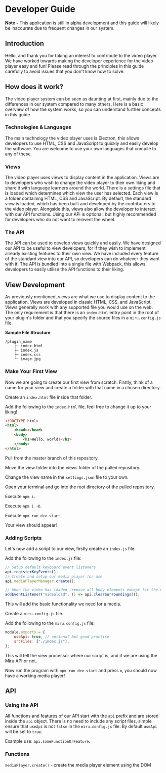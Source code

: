 # Developer Guide

**Note -** This application is still in alpha development and this guide will likely be inaccurate due to frequent changes in our system.

## Introduction

Hello, and thank you for taking an interest to contribute to the video player. We have worked towards making the developer experience for the video player easy and fun! Please read through the principles in this guide carefully to avoid issues that you don't know how to solve.

## How does it work?

The video player system can be seen as daunting at first, mainly due to the differences in our system compared to many others. Here is a basic overview of how the system works, so you can understand further concepts in this guide.

### Technologies & Languages

The main technology the video player uses is Electron, this allows developers to use HTML, CSS and JavaScript to quickly and easily develop the software. You are welcome to use your own languages that compile to any of these.

### Views

The video player uses views to display content in the application. Views are to developers who wish to change the video player to their own liking and share it with language learners around the world. There is a settings file that is loaded which determines which view the user has selected. Each view is a folder containing HTML, CSS and JavaScript. By default, the standard view is loaded, which has been built and developed by the contributers to the video player. Alongside this, views also allow the developer to interact with our API functions. Using our API is optional, but highly recommended for developers who do not want to reinvent the wheel.

### The API

The API can be used to develop views quickly and easily. We have designed our API to be useful to view developers, for if they wish to implement already existing features to their own view. We have included every feature of the standard view into our API, so developers can do whatever they want with it! The API is bundled into a single file with Webpack, this allows developers to easily utilise the API functions to their liking.

## View Development

As previously mentioned, views are what we use to display content to the application. Views are developed in classic HTML, CSS, and JavaScript. Views generally work with any supported file you would use on the web. The only requirement is that there is an `index.html` entry point in the root of your plugin's folder and that you specify the source files in a `miru.config.js` file.

**Sample File Structure**

```
/plugin_name
    ├─ index.html
    ├─ index.js
    ├─ index.css
    └─ image.jpg
```

### Make Your First View

Now we are going to create our first view from scratch. Firstly, think of a name for your view and create a folder with that name in a chosen directory.

Create an `index.html` file inside that folder.

Add the following to the `index.html` file, feel free to change it up to your liking!

```html
<!DOCTYPE html>
<html>
    <head></head>
    <body>
        <h1>Hello, world!</h1>
    </body>
</html>
```

Pull from the master branch of this repository.

Move the view folder into the views folder of the pulled repository.

Change the view name in the `settings.json` file to your own.

Open your terminal and go into the root directory of the pulled repository.

Execute `npm i`.

Execute `npm i -D`.

Execute `npm run dev-start`.

Your view should appear!

### Adding Scripts

Let's now add a script to our view, firstly create an `index.js` file.

Add the following to the `index.js` file:

```js
// Setup default keyboard event listeners
api.registerKeyEvents();
// Create and setup our media player for use
api.mediaPlayerManager.create();

// When the video has loaded, remove all body elements except for the media player
addEventListener("videoload", () => api.clearSurroundings());
```

This will add the basic functionality we need for a media.

Create a `miru.config.js` file.

Add the following to the `miru.config.js` file:

```js
module.exports = {
    useApi: true, // optional but good practise
    srcFiles: ["./index.js"],
};
```

This will tell the view processor where our script is, and if we are using the Miru API or not.

Now run the program with `npm run dev-start` and press `o`, you should now have a working media player!

## API

### Using the API

All functions and features of our API start with the `api` prefix and are stored inside the `api` object. There is no need to include any script files, simple ensure that `useApi` is not `false` in the `miru.config.js` file. By default `useApi` will be set to `true`.

Example use: `api.someFunctionOrFeature`.

### Functions

`mediaPlayer.create()` - create the media player element using the DOM
